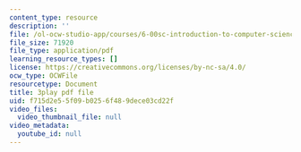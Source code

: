 ```yaml
---
content_type: resource
description: ''
file: /ol-ocw-studio-app/courses/6-00sc-introduction-to-computer-science-and-programming-spring-2011/f715d2e55f09b0256f489dece03cd22f_K1w2o5i0NGQ.pdf
file_size: 71920
file_type: application/pdf
learning_resource_types: []
license: https://creativecommons.org/licenses/by-nc-sa/4.0/
ocw_type: OCWFile
resourcetype: Document
title: 3play pdf file
uid: f715d2e5-5f09-b025-6f48-9dece03cd22f
video_files:
  video_thumbnail_file: null
video_metadata:
  youtube_id: null
---
```

